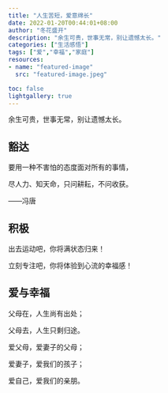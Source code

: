 ```yaml
---
title: "人生苦短，爱意绵长"
date: 2022-01-20T00:44:01+08:00
author: "冬花盛开"
description: "余生可贵，世事无常，别让遗憾太长。"
categories: ["生活感悟"]
tags: ["爱","幸福","家庭"]
resources:
- name: "featured-image"
  src: "featured-image.jpeg"

toc: false
lightgallery: true
---
```


余生可贵，世事无常，别让遗憾太长。

<!--more-->

## 豁达

要用一种不害怕的态度面对所有的事情，

尽人力、知天命，只问耕耘，不问收获。

——冯唐

## 积极

出去运动吧，你将满状态归来！

立刻专注吧，你将体验到心流的幸福感！

## 爱与幸福

父母在，人生尚有出处；

父母去，人生只剩归途。

爱父母，爱妻子的父母；

爱妻子，爱我们的孩子；

爱自己，爱我们的亲朋。